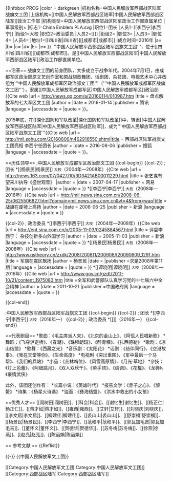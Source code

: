 {{Infobox PRCG
|color = darkgreen
|机构名称=中国人民解放军西部战区陆军<br />战旗文工团
|上级机构=[[中国人民解放军西部战区陆军|中国人民解放军西部战区陆军]]政治工作部
|机构类型=中国人民解放军西部战区陆军政治工作部直属单位
|军事级别=
|标志1=China Emblem PLA.svg
|职位1=团长
|人员1=[[李西宁|李西宁]]
|衔级1=大校
|职位2=政治委员
|人员2=[[]]
|衔级2=
|职位3=
|人员3=
|职位4=
|人员4=
|地址1=[[四川省|四川省]][[成都市|成都市]]
|成立时间=2016年
|a=
|b=
|c=
|d=
|E=
|e=
}}
'''中国人民解放军西部战区陆军战旗文工团'''，位于[[四川省|四川省]][[成都市|成都市]]。是[[中国人民解放军西部战区陆军|中国人民解放军西部战区陆军]]政治工作部直属单位。

==沿革==
战旗文工团的前身团队，大多成立于战争年代。2004年7月1日，由成都军区政治部原文艺创作室和原战旗歌舞团、话剧团、杂技团、电视艺术中心并改组为'''中国人民解放军成都军区政治部文工团'''（'''中国人民解放军成都军区战旗文工团'''），隶属[[中国人民解放军成都军区|中国人民解放军成都军区]]政治部<ref name=pandian>{{Cite web |url = http://news.qq.com/a/20160114/010987.htm |title = 盘点解放军的七大军区文工团 |author =  |date = 2016-01-14 |publisher = 腾讯 |language =  |accessdate =  |quote =  }}</ref>。

2015年底，在[[深化国防和军队改革|深化国防和军队改革]]中，转隶[[中国人民解放军西部战区陆军|中国人民解放军西部战区陆军]]，成为'''中国人民解放军西部战区陆军战旗文工团'''<ref name=lixn>{{Cite web |url =  http://mil.sohu.com/20160806/n462916550.shtml|title = 西部战区陆军战旗文工团亮相 李西宁任团长 |author =  |date = 2016-08-06 |publisher = 搜狐 |language =  |accessdate =  |quote =  }}</ref>。

==历任领导==
;中国人民解放军成都军区政治部文工团
{{col-begin}}
{{col-2}}
; 团长
*[[杨景民|杨景民]] <small>大校</small>（2004年—2008年）<ref>{{Cite web |url = http://news.163.com/07/0427/10/3D3421AB00011229.html |title = 张艺谋有望来川执导《盛世观音》 |author =  |date = 2007-04-17 |publisher = 网易 |language =  |accessdate =  |quote =  }}</ref>
*[[李西宁|李西宁]] <small>大校</small>（2008年—2016年）<ref name=lixn/><ref>{{Cite web |url =  http://mil.news.sina.com.cn/2008-06-25/0625506827.html?domain=mil.news.sina.com.cn&vt=4&from=wap|title = 战旗在废墟上高扬 |author =  |date = 2008-06-25 |publisher = 新浪 |language =  |accessdate =  |quote =  }}</ref>

{{col-2}}
; 政治委员
*[[李西宁|李西宁]] <small>大校</small>（2004年—2008年）<ref>{{Cite web |url = http://ent.sina.com.cn/x/2005-11-03/0245884567.html |title = 评委李西宁： 杂技创新多向外国学习 |author =  |date = 2005-11-03 |publisher = 新浪 |language =  |accessdate =  |quote =  }}</ref>
*[[杨景民|杨景民]] <small>大校</small>（2008年—2008年）<ref>{{Cite web |url = http://www.qstheory.cn/zxdk/2008/200811/200906/t20090609_1291.htm  |title = 军旗在震区飘扬 |author = 杨景民 |date =  |publisher =求是2008年第11期  |language =  |accessdate =  |quote =  }}</ref>
*[[谭晓明|谭晓明]] <small>大校</small>（2008年—2016年）<ref>{{Cite web |url = http://www.gov.cn/gzdt/2011-10/21/content_1975083.htm |title =全军和武警部队认真学习党的十七届六中全会精神  |author =  |date = 2011-10-21 |publisher =中国政府网  |language =  |accessdate =  |quote =  }}</ref>

{{col-end}}

;中国人民解放军西部战区陆军战旗文工团
{{col-begin}}
{{col-2}}
; 团长
*[[李西宁|李西宁]] <small>大校</small>（2016年—）<ref name=lixn/>
{{col-2}}
; 政治委员
*[[]]（2016年—）
{{col-end}}

==代表剧目==
*歌曲：《毛主席派人来》、《北京的金山上》、《阿佤人民唱新歌》<ref name=pandian/>
*舞蹈：《飞夺泸定桥》、《春潮》、《珠穆朗玛》、《醉青稞》、《扎西德勒》<ref name=pandian/>
*歌剧：《凉山结盟》<ref name=pandian/>
*歌舞：《西藏之光》<ref name=pandian/>
*音乐剧：《太阳花》<ref name=pandian/>
*话剧：《结伴同行》、《空港故事》、《我在天堂等你》、《生命高度》<ref name=pandian/>
*电视剧《突出重围》、《军中最后一个马帮》、《我们的兵站》<ref name=pandian/>
*小品：《丛林哨位》、《风雪高原情》、《月光·草地》<ref name=pandian/>
*杂技：《灯上芭蕾》、《阿细跳月》、《双人双秋千》、《单手顶》、《绸调》、《花棍》、《龙狮》、《豪情武侠》<ref name=pandian/>

此外，该团还创作有：
*长篇小说：《英雄时代》<ref name=pandian/>
*报告文学：《赤子之心》、《黎鳌》<ref name=pandian/>
*诗集：《杨星火诗选》<ref name=pandian/>
*油画：《彝海结盟》、《洪水中救出的小女孩》<ref name=pandian/>

==优秀人才==
[[阎树田|阎树田]]、[[科会|科会]]、[[谢忆生|谢忆生]]、[[杨正仁|杨正仁]]、[[蒋才如|蒋才如]]、[[雍西|雍西]]、[[艾轩|艾轩]]、[[刘晓庆|刘晓庆]]、[[李文启|李文启]]、[[柳建伟|柳建伟]]、[[裘山山|裘山山]]、[[舒崇福|舒崇福]]、[[杨景民|杨景民]]、[[李西宁|李西宁]]、[[范和平|范和平]]、[[郭瓦加毛吉|郭瓦加毛吉]]、[[董怀义|董怀义]]、[[贺德华|贺德华]]、[[苏冬梅|苏冬梅]]、[[徐燕|徐燕]]、[[赵亮|赵亮]]、[[陈丽娟|陈丽娟]]<ref name=pandian/>

== 参考文献 ==
{{Reflist}}

{{-}}
{{中国人民解放军文工团}}

[[Category:中国人民解放军文工团|Category:中国人民解放军文工团]]
[[Category:西部战区陆军|Category:西部战区陆军]]